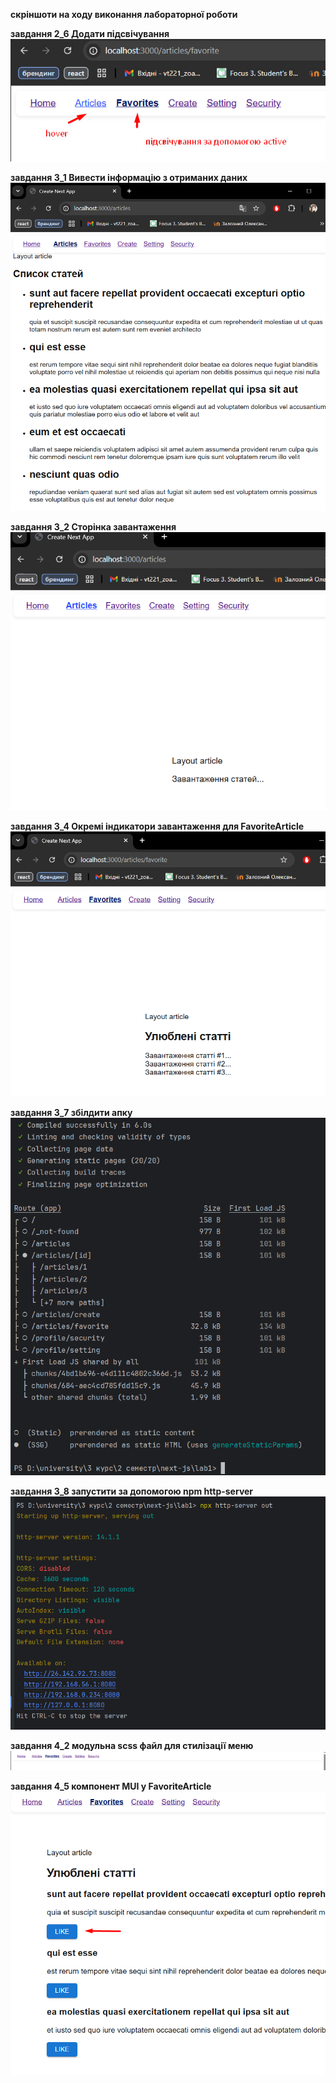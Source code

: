 **скріншоти на ходу виконання лабораторної роботи**

**завдання 2_6 Додати підсвічування**
![image](./screenshots/2_6.jpg)

**завдання 3_1 Вивести інформацію з отриманих даних**
![image](./screenshots/3_1.png)

**завдання 3_2 Сторінка завантаження**
![image](./screenshots/3_2.png)

**завдання 3_4 Окремі індикатори завантаження для FavoriteArticle**
![image](./screenshots/3_4.png)

**завдання 3_7 збілдити апку**
![image](./screenshots/3_7.png)

**завдання 3_8 запустити за допомогою npm http-server**
![image](./screenshots/3_8.png)

**завдання 4_2 модульна scss файл для стилізації меню**
![image](./screenshots/4_2.png)

**завдання 4_5 компонент MUI у FavoriteArticle**
![image](./screenshots/4_5.png)